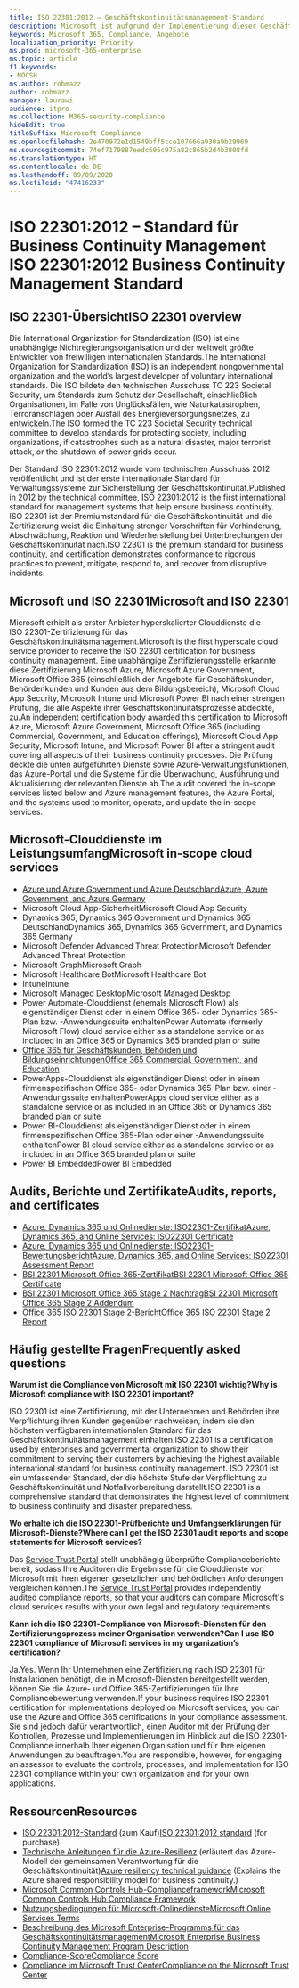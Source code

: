 ```yaml
---
title: ISO 22301:2012 – Geschäftskontinuitätsmanagement-Standard
description: Microsoft ist aufgrund der Implementierung dieser Geschäftskontinuitätsmanagement-Standards zertifiziert.
keywords: Microsoft 365, Compliance, Angebote
localization_priority: Priority
ms.prod: microsoft-365-enterprise
ms.topic: article
f1.keywords:
- NOCSH
ms.author: robmazz
author: robmazz
manager: laurawi
audience: itpro
ms.collection: M365-security-compliance
hideEdit: true
titleSuffix: Microsoft Compliance
ms.openlocfilehash: 2e470972e1d1549bff5cce107666a930a9b29969
ms.sourcegitcommit: 74ef7179887eedc696c975a82c865b2d4b3808fd
ms.translationtype: HT
ms.contentlocale: de-DE
ms.lasthandoff: 09/09/2020
ms.locfileid: "47416233"
---
```

# <a name="iso-223012012-business-continuity-management-standard"></a><span data-ttu-id="70329-104">ISO 22301:2012 – Standard für Business Continuity Management </span><span class="sxs-lookup"><span data-stu-id="70329-104">ISO 22301:2012 Business Continuity Management Standard</span></span>

## <a name="iso-22301-overview"></a><span data-ttu-id="70329-105">ISO 22301-Übersicht</span><span class="sxs-lookup"><span data-stu-id="70329-105">ISO 22301 overview</span></span>

<span data-ttu-id="70329-106">Die International Organization for Standardization (ISO) ist eine unabhängige Nichtregierungsorganisation und der weltweit größte Entwickler von freiwilligen internationalen Standards.</span><span class="sxs-lookup"><span data-stu-id="70329-106">The International Organization for Standardization (ISO) is an independent nongovernmental organization and the world’s largest developer of voluntary international standards.</span></span> <span data-ttu-id="70329-107">Die ISO bildete den technischen Ausschuss TC 223 Societal Security, um Standards zum Schutz der Gesellschaft, einschließlich Organisationen, im Falle von Unglücksfällen, wie Naturkatastrophen, Terroranschlägen oder Ausfall des Energieversorgungsnetzes, zu entwickeln.</span><span class="sxs-lookup"><span data-stu-id="70329-107">The ISO formed the TC 223 Societal Security technical committee to develop standards for protecting society, including organizations, if catastrophes such as a natural disaster, major terrorist attack, or the shutdown of power grids occur.</span></span>

<span data-ttu-id="70329-108">Der Standard ISO 22301:2012 wurde vom technischen Ausschuss 2012 veröffentlicht und ist der erste internationale Standard für Verwaltungssysteme zur Sicherstellung der Geschäftskontinuität.</span><span class="sxs-lookup"><span data-stu-id="70329-108">Published in 2012 by the technical committee, ISO 22301:2012 is the first international standard for management systems that help ensure business continuity.</span></span> <span data-ttu-id="70329-109">ISO 22301 ist der Premiumstandard für die Geschäftskontinuität und die Zertifizierung weist die Einhaltung strenger Vorschriften für Verhinderung, Abschwächung, Reaktion und Wiederherstellung bei Unterbrechungen der Geschäftskontinuität nach.</span><span class="sxs-lookup"><span data-stu-id="70329-109">ISO 22301 is the premium standard for business continuity, and certification demonstrates conformance to rigorous practices to prevent, mitigate, respond to, and recover from disruptive incidents.</span></span>

## <a name="microsoft-and-iso-22301"></a><span data-ttu-id="70329-110">Microsoft und ISO 22301</span><span class="sxs-lookup"><span data-stu-id="70329-110">Microsoft and ISO 22301</span></span>

<span data-ttu-id="70329-111">Microsoft erhielt als erster Anbieter hyperskalierter Clouddienste die ISO 22301-Zertifizierung für das Geschäftskontinuitätsmanagement.</span><span class="sxs-lookup"><span data-stu-id="70329-111">Microsoft is the first hyperscale cloud service provider to receive the ISO 22301 certification for business continuity management.</span></span> <span data-ttu-id="70329-112">Eine unabhängige Zertifizierungsstelle erkannte diese Zertifizierung Microsoft Azure, Microsoft Azure Government, Microsoft Office 365 (einschließlich der Angebote für Geschäftskunden, Behördenkunden und Kunden aus dem Bildungsbereich), Microsoft Cloud App Security, Microsoft Intune und Microsoft Power BI nach einer strengen Prüfung, die alle Aspekte ihrer Geschäftskontinuitätsprozesse abdeckte, zu.</span><span class="sxs-lookup"><span data-stu-id="70329-112">An independent certification body awarded this certification to Microsoft Azure, Microsoft Azure Government, Microsoft Office 365 (including Commercial, Government, and Education offerings), Microsoft Cloud App Security, Microsoft Intune, and Microsoft Power BI after a stringent audit covering all aspects of their business continuity processes.</span></span> <span data-ttu-id="70329-113">Die Prüfung deckte die unten aufgeführten Dienste sowie Azure-Verwaltungsfunktionen, das Azure-Portal und die Systeme für die Überwachung, Ausführung und Aktualisierung der relevanten Dienste ab.</span><span class="sxs-lookup"><span data-stu-id="70329-113">The audit covered the in-scope services listed below and Azure management features, the Azure Portal, and the systems used to monitor, operate, and update the in-scope services.</span></span>

## <a name="microsoft-in-scope-cloud-services"></a><span data-ttu-id="70329-114">Microsoft-Clouddienste im Leistungsumfang</span><span class="sxs-lookup"><span data-stu-id="70329-114">Microsoft in-scope cloud services</span></span>

- [<span data-ttu-id="70329-115">Azure und Azure Government und Azure Deutschland</span><span class="sxs-lookup"><span data-stu-id="70329-115">Azure, Azure Government, and Azure Germany</span></span>](https://aka.ms/AzureCompliance)
- <span data-ttu-id="70329-116">Microsoft Cloud App-Sicherheit</span><span class="sxs-lookup"><span data-stu-id="70329-116">Microsoft Cloud App Security</span></span>
- <span data-ttu-id="70329-117">Dynamics 365, Dynamics 365 Government und Dynamics 365 Deutschland</span><span class="sxs-lookup"><span data-stu-id="70329-117">Dynamics 365, Dynamics 365 Government, and Dynamics 365 Germany</span></span>
- <span data-ttu-id="70329-118">Microsoft Defender Advanced Threat Protection</span><span class="sxs-lookup"><span data-stu-id="70329-118">Microsoft Defender Advanced Threat Protection</span></span>
- <span data-ttu-id="70329-119">Microsoft Graph</span><span class="sxs-lookup"><span data-stu-id="70329-119">Microsoft Graph</span></span>
- <span data-ttu-id="70329-120">Microsoft Healthcare Bot</span><span class="sxs-lookup"><span data-stu-id="70329-120">Microsoft Healthcare Bot</span></span>
- <span data-ttu-id="70329-121">Intune</span><span class="sxs-lookup"><span data-stu-id="70329-121">Intune</span></span>
- <span data-ttu-id="70329-122">Microsoft Managed Desktop</span><span class="sxs-lookup"><span data-stu-id="70329-122">Microsoft Managed Desktop</span></span>
- <span data-ttu-id="70329-123">Power Automate-Clouddienst (ehemals Microsoft Flow) als eigenständiger Dienst oder in einem Office 365- oder Dynamics 365-Plan bzw. -Anwendungssuite enthalten</span><span class="sxs-lookup"><span data-stu-id="70329-123">Power Automate (formerly Microsoft Flow) cloud service either as a standalone service or as included in an Office 365 or Dynamics 365 branded plan or suite</span></span>
- [<span data-ttu-id="70329-124">Office 365 für Geschäftskunden, Behörden und Bildungseinrichtungen</span><span class="sxs-lookup"><span data-stu-id="70329-124">Office 365 Commercial, Government, and Education</span></span>](https://go.microsoft.com/fwlink/p/?linkid=2077751)
- <span data-ttu-id="70329-125">PowerApps-Clouddienst als eigenständiger Dienst oder in einem firmenspezifischen Office 365- oder Dynamics 365-Plan bzw. einer -Anwendungssuite enthalten</span><span class="sxs-lookup"><span data-stu-id="70329-125">PowerApps cloud service either as a standalone service or as included in an Office 365 or Dynamics 365 branded plan or suite</span></span>
- <span data-ttu-id="70329-126">Power BI-Clouddienst als eigenständiger Dienst oder in einem firmenspezifischen Office 365-Plan oder einer -Anwendungssuite enthalten</span><span class="sxs-lookup"><span data-stu-id="70329-126">Power BI cloud service either as a standalone service or as included in an Office 365 branded plan or suite</span></span>
- <span data-ttu-id="70329-127">Power BI Embedded</span><span class="sxs-lookup"><span data-stu-id="70329-127">Power BI Embedded</span></span>

## <a name="audits-reports-and-certificates"></a><span data-ttu-id="70329-128">Audits, Berichte und Zertifikate</span><span class="sxs-lookup"><span data-stu-id="70329-128">Audits, reports, and certificates</span></span>

- [<span data-ttu-id="70329-129">Azure, Dynamics 365 und Onlinedienste: ISO22301-Zertifikat</span><span class="sxs-lookup"><span data-stu-id="70329-129">Azure, Dynamics 365, and Online Services: ISO22301 Certificate</span></span>](https://aka.ms/azureiso22301cert)
- [<span data-ttu-id="70329-130">Azure, Dynamics 365 und Onlinedienste: ISO22301-Bewertungsbericht</span><span class="sxs-lookup"><span data-stu-id="70329-130">Azure, Dynamics 365, and Online Services: ISO22301 Assessment Report</span></span>](https://aka.ms/azureiso22301report)
- [<span data-ttu-id="70329-131">BSI 22301 Microsoft Office 365-Zertifikat</span><span class="sxs-lookup"><span data-stu-id="70329-131">BSI 22301 Microsoft Office 365 Certificate</span></span>](https://go.microsoft.com/fwlink/p/?linkid=2092109)
- [<span data-ttu-id="70329-132">BSI 22301 Microsoft Office 365 Stage 2 Nachtrag</span><span class="sxs-lookup"><span data-stu-id="70329-132">BSI 22301 Microsoft Office 365 Stage 2 Addendum</span></span>](https://go.microsoft.com/fwlink/p/?linkid=2092209)
- [<span data-ttu-id="70329-133">Office 365 ISO 22301 Stage 2-Bericht</span><span class="sxs-lookup"><span data-stu-id="70329-133">Office 365 ISO 22301 Stage 2 Report</span></span>](https://go.microsoft.com/fwlink/p/?linkid=2092211)

## <a name="frequently-asked-questions"></a><span data-ttu-id="70329-134">Häufig gestellte Fragen</span><span class="sxs-lookup"><span data-stu-id="70329-134">Frequently asked questions</span></span>

<span data-ttu-id="70329-135">**Warum ist die Compliance von Microsoft mit ISO 22301 wichtig?**</span><span class="sxs-lookup"><span data-stu-id="70329-135">**Why is Microsoft compliance with ISO 22301 important?**</span></span>

<span data-ttu-id="70329-136">ISO 22301 ist eine Zertifizierung, mit der Unternehmen und Behörden ihre Verpflichtung ihren Kunden gegenüber nachweisen, indem sie den höchsten verfügbaren internationalen Standard für das Geschäftskontinuitätsmanagement einhalten.</span><span class="sxs-lookup"><span data-stu-id="70329-136">ISO 22301 is a certification used by enterprises and governmental organization to show their commitment to serving their customers by achieving the highest available international standard for business continuity management.</span></span> <span data-ttu-id="70329-137">ISO 22301 ist ein umfassender Standard, der die höchste Stufe der Verpflichtung zu Geschäftskontinuität und Notfallvorbereitung darstellt.</span><span class="sxs-lookup"><span data-stu-id="70329-137">ISO 22301 is a comprehensive standard that demonstrates the highest level of commitment to business continuity and disaster preparedness.</span></span>

<span data-ttu-id="70329-138">**Wo erhalte ich die ISO 22301-Prüfberichte und Umfangserklärungen für Microsoft-Dienste?**</span><span class="sxs-lookup"><span data-stu-id="70329-138">**Where can I get the ISO 22301 audit reports and scope statements for Microsoft services?**</span></span>

<span data-ttu-id="70329-139">Das [Service Trust Portal](https://aka.ms/stphelp) stellt unabhängig überprüfte Complianceberichte bereit, sodass Ihre Auditoren die Ergebnisse für die Clouddienste von Microsoft mit Ihren eigenen gesetzlichen und behördlichen Anforderungen vergleichen können.</span><span class="sxs-lookup"><span data-stu-id="70329-139">The [Service Trust Portal](https://aka.ms/stphelp) provides independently audited compliance reports, so that your auditors can compare Microsoft's cloud services results with your own legal and regulatory requirements.</span></span>

<span data-ttu-id="70329-140">**Kann ich die ISO 22301-Compliance von Microsoft-Diensten für den Zertifizierungsprozess meiner Organisation verwenden?**</span><span class="sxs-lookup"><span data-stu-id="70329-140">**Can I use ISO 22301 compliance of Microsoft services in my organization’s certification?**</span></span>

<span data-ttu-id="70329-141">Ja.</span><span class="sxs-lookup"><span data-stu-id="70329-141">Yes.</span></span> <span data-ttu-id="70329-142">Wenn Ihr Unternehmen eine Zertifizierung nach ISO 22301 für Installationen benötigt, die in Microsoft-Diensten bereitgestellt werden, können Sie die Azure- und Office 365-Zertifizierungen für Ihre Compliancebewertung verwenden.</span><span class="sxs-lookup"><span data-stu-id="70329-142">If your business requires ISO 22301 certification for implementations deployed on Microsoft services, you can use the Azure and Office 365 certifications in your compliance assessment.</span></span> <span data-ttu-id="70329-143">Sie sind jedoch dafür verantwortlich, einen Auditor mit der Prüfung der Kontrollen, Prozesse und Implementierungen im Hinblick auf die ISO 22301-Compliance innerhalb Ihrer eigenen Organisation und für Ihre eigenen Anwendungen zu beauftragen.</span><span class="sxs-lookup"><span data-stu-id="70329-143">You are responsible, however, for engaging an assessor to evaluate the controls, processes, and implementation for ISO 22301 compliance within your own organization and for your own applications.</span></span>

## <a name="resources"></a><span data-ttu-id="70329-144">Ressourcen</span><span class="sxs-lookup"><span data-stu-id="70329-144">Resources</span></span>

- <span data-ttu-id="70329-145">[ISO 22301:2012-Standard](https://www.iso.org/iso/home/store/catalogue_tc/catalogue_detail.htm?csnumber=50038) (zum Kauf)</span><span class="sxs-lookup"><span data-stu-id="70329-145">[ISO 22301:2012 standard](https://www.iso.org/iso/home/store/catalogue_tc/catalogue_detail.htm?csnumber=50038) (for purchase)</span></span>
- <span data-ttu-id="70329-146">[Technische Anleitungen für die Azure-Resilienz](https://docs.microsoft.com/azure/architecture/framework/resiliency/overview) (erläutert das Azure-Modell der gemeinsamen Verantwortung für die Geschäftskontinuität)</span><span class="sxs-lookup"><span data-stu-id="70329-146">[Azure resiliency technical guidance](https://docs.microsoft.com/azure/architecture/framework/resiliency/overview) (Explains the Azure shared responsibility model for business continuity.)</span></span>
- [<span data-ttu-id="70329-147">Microsoft Common Controls Hub-Complianceframework</span><span class="sxs-lookup"><span data-stu-id="70329-147">Microsoft Common Controls Hub Compliance Framework</span></span>](https://www.microsoft.com/trustcenter/common-controls-hub)
- [<span data-ttu-id="70329-148">Nutzungsbedingungen für Microsoft-Onlinedienste</span><span class="sxs-lookup"><span data-stu-id="70329-148">Microsoft Online Services Terms</span></span>](https://aka.ms/Online-Services-Terms)
- [<span data-ttu-id="70329-149">Beschreibung des Microsoft Enterprise-Programms für das Geschäftskontinuitätsmanagement</span><span class="sxs-lookup"><span data-stu-id="70329-149">Microsoft Enterprise Business Continuity Management Program Description</span></span>](https://go.microsoft.com/fwlink/p/?linkid=2092212)
- [<span data-ttu-id="70329-150">Compliance-Score</span><span class="sxs-lookup"><span data-stu-id="70329-150">Compliance Score</span></span>](compliance-score.md)
- [<span data-ttu-id="70329-151">Compliance im Microsoft Trust Center</span><span class="sxs-lookup"><span data-stu-id="70329-151">Compliance on the Microsoft Trust Center</span></span>](https://www.microsoft.com/trust-center/compliance/compliance-overview)
